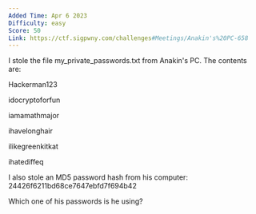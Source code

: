 ```yaml
---
Added Time: Apr 6 2023
Difficulty: easy
Score: 50
Link: https://ctf.sigpwny.com/challenges#Meetings/Anakin's%20PC-658
---
```


I stole the file my_private_passwords.txt from Anakin's PC. The contents are:

Hackerman123

idocryptoforfun

iamamathmajor

ihavelonghair

ilikegreenkitkat

ihatediffeq

I also stole an MD5 password hash from his computer: 24426f6211bd68ce7647ebfd7f694b42

Which one of his passwords is he using?
